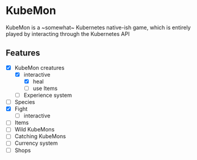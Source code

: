 # KubeMon
KubeMon is a ~somewhat~ Kubernetes native-ish game, which is entirely played by interacting through the Kubernetes API
## Features
- [x] KubeMon creatures
  - [x] interactive
    - [x] heal
    - [ ] use Items
  - [ ] Experience system
- [ ] Species
- [x] Fight
  - [ ] interactive
- [ ] Items
- [ ] Wild KubeMons
- [ ] Catching KubeMons
- [ ] Currency system
- [ ] Shops